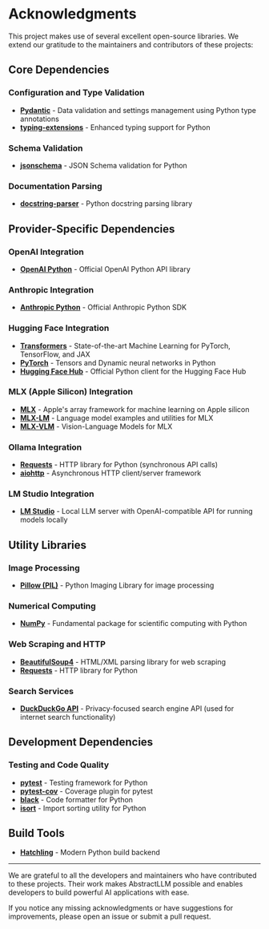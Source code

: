 # Acknowledgments

This project makes use of several excellent open-source libraries. We extend our gratitude to the maintainers and contributors of these projects:

## Core Dependencies

### Configuration and Type Validation
- **[Pydantic](https://github.com/pydantic/pydantic)** - Data validation and settings management using Python type annotations
- **[typing-extensions](https://github.com/python/typing_extensions)** - Enhanced typing support for Python

### Schema Validation
- **[jsonschema](https://github.com/python-jsonschema/jsonschema)** - JSON Schema validation for Python

### Documentation Parsing
- **[docstring-parser](https://github.com/rr-/docstring_parser)** - Python docstring parsing library

## Provider-Specific Dependencies

### OpenAI Integration
- **[OpenAI Python](https://github.com/openai/openai-python)** - Official OpenAI Python API library

### Anthropic Integration
- **[Anthropic Python](https://github.com/anthropics/anthropic-sdk-python)** - Official Anthropic Python SDK

### Hugging Face Integration
- **[Transformers](https://github.com/huggingface/transformers)** - State-of-the-art Machine Learning for PyTorch, TensorFlow, and JAX
- **[PyTorch](https://github.com/pytorch/pytorch)** - Tensors and Dynamic neural networks in Python
- **[Hugging Face Hub](https://github.com/huggingface/huggingface_hub)** - Official Python client for the Hugging Face Hub

### MLX (Apple Silicon) Integration
- **[MLX](https://github.com/ml-explore/mlx)** - Apple's array framework for machine learning on Apple silicon
- **[MLX-LM](https://github.com/ml-explore/mlx-examples)** - Language model examples and utilities for MLX
- **[MLX-VLM](https://github.com/Blaizzy/mlx-vlm)** - Vision-Language Models for MLX

### Ollama Integration
- **[Requests](https://github.com/psf/requests)** - HTTP library for Python (synchronous API calls)
- **[aiohttp](https://github.com/aio-libs/aiohttp)** - Asynchronous HTTP client/server framework

### LM Studio Integration
- **[LM Studio](https://github.com/lmstudio-ai/lms)** - Local LLM server with OpenAI-compatible API for running models locally

## Utility Libraries

### Image Processing
- **[Pillow (PIL)](https://github.com/python-pillow/Pillow)** - Python Imaging Library for image processing

### Numerical Computing
- **[NumPy](https://github.com/numpy/numpy)** - Fundamental package for scientific computing with Python

### Web Scraping and HTTP
- **[BeautifulSoup4](https://github.com/waylan/beautifulsoup)** - HTML/XML parsing library for web scraping
- **[Requests](https://github.com/psf/requests)** - HTTP library for Python

### Search Services
- **[DuckDuckGo API](https://duckduckgo.com/api)** - Privacy-focused search engine API (used for internet search functionality)

## Development Dependencies

### Testing and Code Quality
- **[pytest](https://github.com/pytest-dev/pytest)** - Testing framework for Python
- **[pytest-cov](https://github.com/pytest-dev/pytest-cov)** - Coverage plugin for pytest
- **[black](https://github.com/psf/black)** - Code formatter for Python
- **[isort](https://github.com/PyCQA/isort)** - Import sorting utility for Python

## Build Tools
- **[Hatchling](https://github.com/pypa/hatch)** - Modern Python build backend

---

We are grateful to all the developers and maintainers who have contributed to these projects. Their work makes AbstractLLM possible and enables developers to build powerful AI applications with ease.

If you notice any missing acknowledgments or have suggestions for improvements, please open an issue or submit a pull request. 
